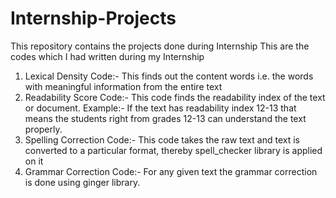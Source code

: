 # Internship-Projects
This repository contains the projects done during Internship
  This are the codes which I had written during my Internship
  1. Lexical Density Code:-
    This finds out the content words i.e. the words with meaningful information from the entire text
  2. Readability Score Code:-
    This code finds the readability index of the text or document. Example:- If the text has readability index 12-13 that means
    the students right from grades 12-13 can understand the text properly.
  3. Spelling Correction Code:-
    This code takes the raw text and text is converted to a particular format, thereby spell_checker library is applied on it
  4. Grammar Correction Code:-
    For any given text the grammar correction is done using ginger library.
